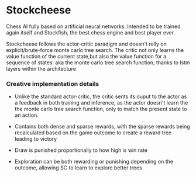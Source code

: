 # Stockcheese
Chess AI fully based on artificial neural networks. Intended to be trained again itself and Stockfish, the best chess engine and best player ever.

Stockcheese follows the actor-critic paradigm and doesn't relly on explicit/brute-force monte carlo tree search. The critic not only learns the value function of the current state,but also the value function for a sequence of states: aka the monte carlo tree search function, thanks to lstm layers within the architecture 

### Creative implementation details
- Unlike the standard actor-critic, the critic sents its ouput to the actor as a feedback in both training and inference, as the actor doesn't learn the
the monte carlo tree search function, only to match the present state to an action.

- Contains both dense and sparse rewards, with the sparse rewards being recalculated based on the game outcome to create a reward tree leading to victory

- Draw is punished proportionally to how high is win rate

- Exploration can be both rewarding or punishing depending on the outcome, allowing SC to learn to explore better trees
